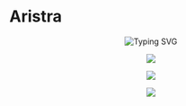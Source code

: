 <h1 align="left">Aristra</h1>

<p align="center">
  <img src="https://readme-typing-svg.demolab.com?font=JetBrains+Mono&weight=500&size=18&pause=1000&center=true&vCenter=true&width=380&lines=hello+world;exploring+systems+and+signals;shaping+order+from+chaos" alt="Typing SVG" />
</p>

<p align="center">
  <img src="https://skillicons.dev/icons?i=html,css,ts,js,nuxt,vue,py,cpp,php,nodejs,swift,unity,unrealengine,arduino,docker,git,linux,vscode&perline=6" />
</p>

<p align="center">
  <img src="https://github-readme-stats.vercel.app/api/top-langs/?username=AristraHatsuyu&layout=compact&theme=transparent&hide_border=true" />
</p>

<p align="center">
  <p align="center">
  <p align="center">
  <p align="center">
  <img src="https://visitor-badge.laobi.icu/badge?page_id=AristraHatsuyu.AristraHatsuyu&left_color=000000&right_color=8B5CF6&style=flat-square" />
</p>
</p>
</p>
</p>
